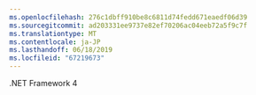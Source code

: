 ```yaml
---
ms.openlocfilehash: 276c1dbff910be8c6811d74fedd671eaedf06d39
ms.sourcegitcommit: ad203331ee9737e82ef70206ac04eeb72a5f9c7f
ms.translationtype: MT
ms.contentlocale: ja-JP
ms.lasthandoff: 06/18/2019
ms.locfileid: "67219673"
---
```

.NET Framework 4